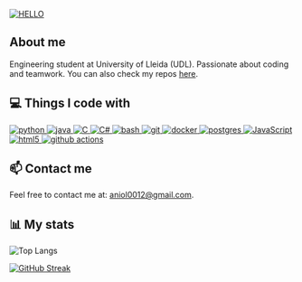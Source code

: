 [![HELLO](https://readme-typing-svg.herokuapp.com?font=Roboto&weight=1500&size=30&pause=1000&color=F7F7F7&background=5CFF3200&repeat=false&random=false&width=435&lines=Hey%2C+it's+Aniol0012)](https://github.com/Aniol0012)

## About me

Engineering student at University of Lleida (UDL). Passionate about coding and teamwork. You can also check my repos [here](https://github.com/Aniol0012?tab=repositories).

## 💻 Things I code with

<p>
  <a href="https://www.python.org" target="_blank">
    <img alt="python" src="https://img.shields.io/badge/-Python-3670A0?style=flat&logo=python&logoColor=ffdd54" />
  </a>
  <a href="https://www.java.com" target="_blank">
    <img alt="java" src="https://img.shields.io/badge/-Java-ED8B00?style=flat&logo=openjdk&logoColor=white" />
  </a>
  <a href="https://www.gnu.org/software/gnu-c-manual/gnu-c-manual.html" target="_blank">
    <img alt="C" src="https://img.shields.io/badge/C-00599C?style=flat&logo=c&logoColor=white" />
  </a>
  <a href="https://learn.microsoft.com/en-us/dotnet/csharp/" target="_blank">
    <img alt="C#" src="https://img.shields.io/badge/C%23-239120?style=flat&logo=c-sharp&logoColor=white" />
  </a>
  <a href="https://www.gnu.org/software/bash/manual/bash.html" target="_blank">
    <img alt="bash" src="https://img.shields.io/badge/-Bash_script-%23121011.svg?style=flat&logo=gnu-bash&logoColor=white" />
  </a>
  <a href="https://git-scm.com/" target="_blank">
    <img alt="git" src="https://img.shields.io/badge/-Git-F05032?style=flat&logo=git&logoColor=white" />
  </a>
  <a href="https://www.docker.com/" target="_blank">
    <img alt="docker" src="https://img.shields.io/badge/-Docker-46a2f1?style=flat&logo=docker&logoColor=white" />
  </a>
  <a href="https://www.postgresql.org/" target="_blank">
    <img alt="postgres" src="https://img.shields.io/badge/-Postgres-%23316192.svg?style=flat&logo=postgresql&logoColor=white" />
  </a>
  <a href="https://developer.mozilla.org/en-US/docs/Web/JavaScript" target="_blank">
    <img alt="JavaScript" src="https://img.shields.io/badge/-JavaScript-FCAA00?style=flat&logo=JavaScript&logoColor=white" />
  <a href="https://developer.mozilla.org/en-US/docs/Glossary/HTML5" target="_blank">
    <img alt="html5" src="https://img.shields.io/badge/-HTML5-E34F26?style=flat&logo=html5&logoColor=white" />
  </a>
  <a href="https://docs.github.com/en/actions" target="_blank">
    <img alt="github actions" src="https://img.shields.io/badge/-Github_Actions-2088FF?style=flat&logo=github-actions&logoColor=white" />
  </a>
</p>

## 📫 Contact me

Feel free to contact me at: [aniol0012@gmail.com](mailto:aniol0012@gmail.com).


## 📊 My stats
![Top Langs](https://github-readme-stats.vercel.app/api/top-langs/?username=Aniol0012&layout=compact&theme=dark&card_width=600&hide=html,css,shell,scss,makefile)

[![GitHub Streak](http://github-readme-streak-stats.herokuapp.com?user=Aniol0012&theme=javascript-dark&mode=weekly&card_width=600)](https://git.io/streak-stats)
